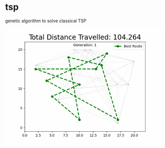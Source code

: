 # tsp
genetic algorithm to solve classical TSP

![Animation of Optimum Solutions Through the Generations](https://github.com/ivesuo/tsp/blob/main/animation.gif)
